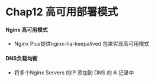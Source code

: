 # Chap12 高可用部署模式

#### Nginx 高可用模式

* Nginx Plus提供nginx-ha-keepalived 包来实现高可用模式

#### DNS负载均衡

* 将多个Nginx Servers 的IP 添加到 DNS 的 A 记录中

